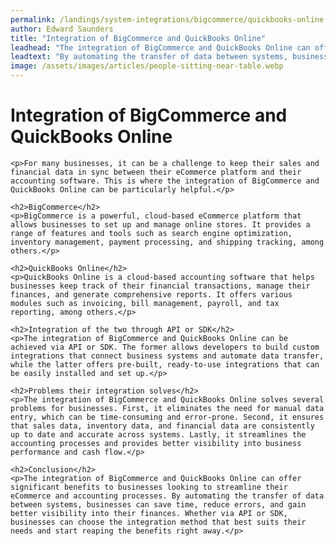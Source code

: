 ```yaml
---
permalink: /landings/system-integrations/bigcommerce/quickbooks-online
author: Edward Saunders
title: "Integration of BigCommerce and QuickBooks Online"
leadhead: "The integration of BigCommerce and QuickBooks Online can offer significant benefits to businesses looking to streamline their eCommerce and accounting processes"
leadtext: "By automating the transfer of data between systems, businesses can save time, reduce errors, and gain better visibility into their finances. Whether via API or SDK, businesses can choose the integration method that best suits their needs and start reaping the benefits right away."
image: /assets/images/articles/people-sitting-near-table.webp
---
```

<div class="arttext">    <h1>Integration of BigCommerce and QuickBooks Online</h1>
    
	<p>For many businesses, it can be a challenge to keep their sales and financial data in sync between their eCommerce platform and their accounting software. This is where the integration of BigCommerce and QuickBooks Online can be particularly helpful.</p>
	
    <h2>BigCommerce</h2>
    <p>BigCommerce is a powerful, cloud-based eCommerce platform that allows businesses to set up and manage online stores. It provides a range of features and tools such as search engine optimization, inventory management, payment processing, and shipping tracking, among others.</p>
    
    <h2>QuickBooks Online</h2>
    <p>QuickBooks Online is a cloud-based accounting software that helps businesses keep track of their financial transactions, manage their finances, and generate comprehensive reports. It offers various modules such as invoicing, bill management, payroll, and tax reporting, among others.</p>
    
    <h2>Integration of the two through API or SDK</h2>
    <p>The integration of BigCommerce and QuickBooks Online can be achieved via API or SDK. The former allows developers to build custom integrations that connect business systems and automate data transfer, while the latter offers pre-built, ready-to-use integrations that can be easily installed and set up.</p>

    <h2>Problems their integration solves</h2>
    <p>The integration of BigCommerce and QuickBooks Online solves several problems for businesses. First, it eliminates the need for manual data entry, which can be time-consuming and error-prone. Second, it ensures that sales data, inventory data, and financial data are consistently up to date and accurate across systems. Lastly, it streamlines the accounting processes and provides better visibility into business performance and cash flow.</p>

    <h2>Conclusion</h2>
    <p>The integration of BigCommerce and QuickBooks Online can offer significant benefits to businesses looking to streamline their eCommerce and accounting processes. By automating the transfer of data between systems, businesses can save time, reduce errors, and gain better visibility into their finances. Whether via API or SDK, businesses can choose the integration method that best suits their needs and start reaping the benefits right away.</p>

</div>
